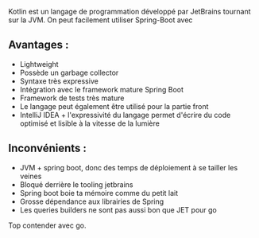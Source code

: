 
Kotlin est un langage de programmation développé par JetBrains tournant sur la JVM. On peut facilement utiliser Spring-Boot avec

## Avantages : 
 * Lightweight
 * Possède un garbage collector
 * Syntaxe très expressive
 * Intégration avec le framework mature Spring Boot 
 * Framework de tests très mature
 * Le langage peut également être utilisé pour la partie front
 * IntelliJ IDEA + l'expressivité du langage permet d'écrire du code optimisé et lisible à la vitesse de la lumière

## Inconvénients :
 * JVM + spring boot, donc des temps de déploiement à se tailler les veines
 * Bloqué derrière le tooling jetbrains
 * Spring boot boie ta mémoire comme du petit lait
 * Grosse dépendance aux librairies de Spring
 * Les queries builders ne sont pas aussi bon que JET pour go

Top contender avec go.
